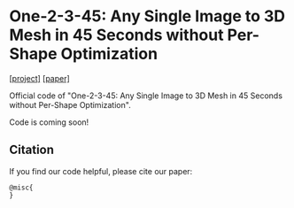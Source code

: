 # One-2-3-45: Any Single Image to 3D Mesh in 45 Seconds without Per-Shape Optimization
 [\[project\]](one-2-3-45.com) [\[paper\]]()  

Official code of "One-2-3-45: Any Single Image to 3D Mesh in 45 Seconds without Per-Shape Optimization".

Code is coming soon!

## Citation

If you find our code helpful, please cite our paper:

```
@misc{
}
```
